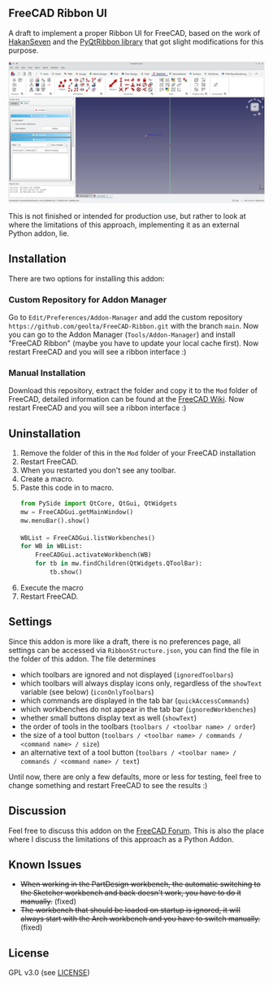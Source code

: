 ## FreeCAD Ribbon UI

A draft to implement a proper Ribbon UI for FreeCAD, based on the work of [HakanSeven](https://github.com/HakanSeven12/Modern-UI) and the [PyQtRibbon library](https://github.com/haiiliin/pyqtribbon) that got slight modifications for this purpose.

![Screenshots of FreeCAD with the Ribbon UI](Screenshot.png)

This is not finished or intended for production use, but rather to look at where the limitations of this approach, implementing it as an external Python addon, lie.

## Installation
There are two options for installing this addon:
### Custom Repository for Addon Manager
Go to `Edit/Preferences/Addon-Manager` and add the custom repository `https://github.com/geolta/FreeCAD-Ribbon.git` with the branch `main`. Now you can go to the Addon Manager (`Tools/Addon-Manager`) and install "FreeCAD Ribbon" (maybe you have to update your local cache first). Now restart FreeCAD and you will see a ribbon interface :)
### Manual Installation
Download this repository, extract the folder and copy it to the `Mod` folder of FreeCAD, detailed information can be found at the [FreeCAD Wiki](https://wiki.freecad.org/Installing_more_workbenches). Now restart FreeCAD and you will see a ribbon interface :)

## Uninstallation
1. Remove the folder of this in the `Mod` folder of your FreeCAD installation
1. Restart FreeCAD.
1. When you restarted you don't see any toolbar.
1. Create a macro.
1. Paste this code in to macro.
    ```python
    from PySide import QtCore, QtGui, QtWidgets
    mw = FreeCADGui.getMainWindow()
    mw.menuBar().show()

    WBList = FreeCADGui.listWorkbenches()
    for WB in WBList:
        FreeCADGui.activateWorkbench(WB)
        for tb in mw.findChildren(QtWidgets.QToolBar):
            tb.show()
    ```
1. Execute the macro
1. Restart FreeCAD.

## Settings

Since this addon is more like a draft, there is no preferences page, all settings can be accessed via  `RibbonStructure.json`, you can find the file in the folder of this addon. The file determines
- which toolbars are ignored and not displayed (`ignoredToolbars`)
- which toolbars will always display icons only, regardless of the `showText` variable (see below) (`iconOnlyToolbars`)
- which commands are displayed in the tab bar (`quickAccessCommands`)
- which workbenches do not appear in the tab bar (`ignoredWorkbenches`)
- whether small buttons display text as well (`showText`)
- the order of tools in the toolbars (`toolbars / <toolbar name> / order`)
- the size of a tool button (`toolbars / <toolbar name> / commands / <command name> / size`)
- an alternative text of a tool button (`toolbars / <toolbar name> / commands / <command name> / text`)

Until now, there are only a few defaults, more or less for testing, feel free to change something and restart FreeCAD to see the results :)

## Discussion
Feel free to discuss this addon on the [FreeCAD Forum](https://forum.freecad.org/viewtopic.php?t=79235). This is also the place where I discuss the limitations of this approach as a Python Addon.

## Known Issues
- ~~When working in the PartDesign workbench, the automatic switching to the Sketcher workbench and back doesn't work, you have to do it manually.~~ (fixed)
- ~~The workbench that should be loaded on startup is ignored, it will always start with the Arch workbench and you have to switch manually.~~ (fixed)

## License
GPL v3.0 (see [LICENSE](LICENSE))
